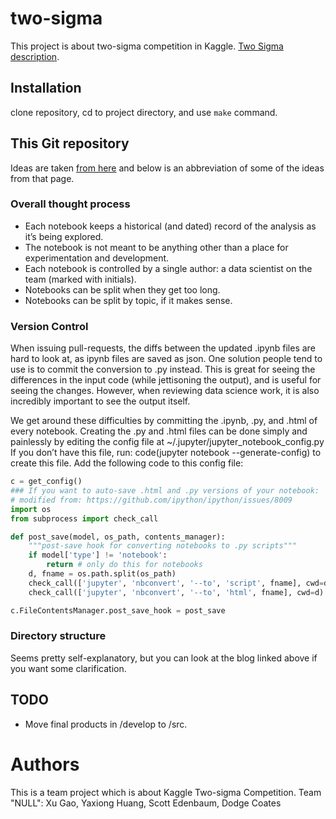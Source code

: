 # two-sigma
This project is about two-sigma competition in Kaggle. 
[Two Sigma description](https://www.kaggle.com/c/two-sigma-connect-rental-listing-inquiries).

## Installation

clone repository, cd to project directory, and use `make` command.

## This Git repository

Ideas are taken [from here](https://svds.com/jupyter-notebook-best-practices-for-data-science/) and below is an abbreviation of some of the
ideas from that page.

### Overall thought process

* Each notebook keeps a historical (and dated) record of the analysis as it’s
  being explored.
* The notebook is not meant to be anything other than a place for
  experimentation and development.
* Each notebook is controlled by a single author: a data scientist on the team
  (marked with initials).
* Notebooks can be split when they get too long.
* Notebooks can be split by topic, if it makes sense.

### Version Control

When issuing pull-requests, the diffs between the updated .ipynb files are
hard to look at, as ipynb files are saved as json. One solution people tend to
use is to commit the conversion to .py instead. This is great for seeing the
differences in the input code (while jettisoning the output), and is useful
for seeing the changes. However, when reviewing data science work, it is also
incredibly important to see the output itself.

We get around these difficulties by committing the .ipynb, .py, and .html of
every notebook. Creating the .py and .html files can be done simply and
painlessly by editing the config file at ~/.jupyter/jupyter_notebook_config.py
If you don’t have this file, run: code(jupyter notebook --generate-config) to
create this file. Add the following code to this config file:

```python
c = get_config()
### If you want to auto-save .html and .py versions of your notebook:
# modified from: https://github.com/ipython/ipython/issues/8009
import os
from subprocess import check_call

def post_save(model, os_path, contents_manager):
    """post-save hook for converting notebooks to .py scripts"""
    if model['type'] != 'notebook':
        return # only do this for notebooks
    d, fname = os.path.split(os_path)
    check_call(['jupyter', 'nbconvert', '--to', 'script', fname], cwd=d)
    check_call(['jupyter', 'nbconvert', '--to', 'html', fname], cwd=d)

c.FileContentsManager.post_save_hook = post_save
```

### Directory structure

Seems pretty self-explanatory, but you can look at the blog linked above if
you want some clarification.


## TODO

- Move final products in /develop to /src. 


# Authors
This is a team project which is about Kaggle Two-sigma Competition.
Team "NULL": Xu Gao, Yaxiong Huang, Scott Edenbaum, Dodge Coates

